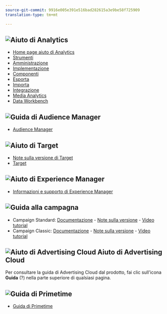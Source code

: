 ```yaml
---
source-git-commit: 9916e005e391e516bad282615a3e9be58f725909
translation-type: tm+mt

---
```

## ![Aiuto](assets/mc_analytics_32.png) di Analytics

* [Home page aiuto di Analytics](https://docs.adobe.com/content/help/en/analytics/landing/home.html)
* [Strumenti](https://docs.adobe.com/content/help/en/analytics/analyze/home.html)
* [Amministrazione](https://docs.adobe.com/content/help/en/analytics/admin/home.html)
* [Implementazione](https://docs.adobe.com/content/help/en/analytics/implementation/home.html)
* [Componenti](https://docs.adobe.com/content/help/en/analytics/components/home.html)
* [Esporta](https://docs.adobe.com/content/help/en/analytics/export/home.html)
* [Importa](https://docs.adobe.com/content/help/en/analytics/import/home.html)
* [Integrazione](https://docs.adobe.com/content/help/en/analytics/integration/home.html)
* [Media Analytics](https://docs.adobe.com/content/help/en/media-analytics/using/media-overview.html)
* [Data Workbench](https://marketing.adobe.com/resources/help/en_US/insight/)

## ![Guida](assets/mc_audiencemanager_32.png) di Audience Manager

* [Audience Manager](https://docs.adobe.com/content/help/en/audience-manager/user-guide/aam-home.html)

## ![Aiuto](assets/mc_target_32.png) di Target

* [Note sulla versione di Target](https://docs.adobe.com/content/help/en/target/using/release-notes/release-notes.html)
* [Target](https://docs.adobe.com/content/help/en/target/using/target-home.html)

## ![Aiuto](assets/mc_experiencemanager_32.png) di Experience Manager

* [Informazioni e supporto di Experience Manager](https://helpx.adobe.com/support/experience-manager.html)

## ![Guida](assets/mc_campaign_32.png) alla campagna

* Campaign Standard: [Documentazione](https://helpx.adobe.com/support/campaign/standard.html) - [Note sulla versione](https://docs.adobe.com/content/help/en/campaign-standard/using/release-notes/release-notes.html) - [Video tutorial](https://docs.adobe.com/content/help/en/campaign-learn/campaign-standard-tutorials/overview.html)
* Campaign Classic: [Documentazione](https://helpx.adobe.com/support/campaign/classic.html) - [Note sulla versione](https://docs.campaign.adobe.com/doc/AC/en/RN.html) - [Video tutorial](https://docs.adobe.com/content/help/en/campaign-learn/campaign-classic-tutorials/overview.html)

## ![Aiuto](assets/advertisingcloud_appicon_32.png) di Advertising Cloud Aiuto di Advertising Cloud

Per consultare la guida di Advertising Cloud dal prodotto, fai clic sull’icona **Guida** (?) nella parte superiore di qualsiasi pagina.

## ![Guida](assets/primetime_app_32.png) di Primetime

* [Guida di Primetime](http://help.adobe.com/en_US/primetime/)

